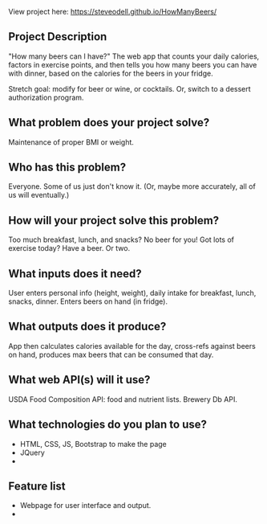 View project here:  https://steveodell.github.io/HowManyBeers/

## Project Description
"How many beers can I have?"
The web app that counts your daily calories, factors in exercise points, and then tells you how many beers you can have with dinner, based on the calories for the beers in your fridge.

Stretch goal: modify for beer or wine, or cocktails. Or, switch to a dessert authorization program.


## What problem does your project solve?
Maintenance of proper BMI or weight.


## Who has this problem?
Everyone. Some of us just don't know it. (Or, maybe more accurately, all of us will eventually.)


## How will your project solve this problem?
Too much breakfast, lunch, and snacks? No beer for you!
Got lots of exercise today? Have a beer. Or two.


## What inputs does it need?
User enters personal info (height, weight), daily intake for breakfast, lunch, snacks, dinner. Enters beers on hand (in fridge).

## What outputs does it produce?
App then calculates calories available for the day, cross-refs against beers on hand, produces max beers that can be consumed that day.

## What web API(s) will it use?
USDA Food Composition API: food and nutrient lists.
Brewery Db API.

## What technologies do you plan to use?
* HTML, CSS, JS, Bootstrap to make the page
* JQuery
*


## Feature list
* Webpage for user interface and output.
*
